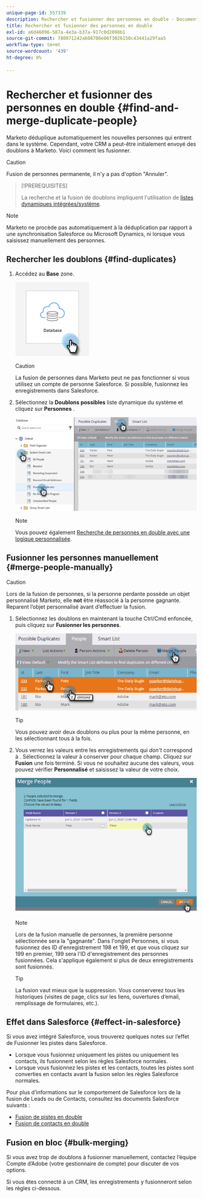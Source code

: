 ```yaml
---
unique-page-id: 557339
description: Rechercher et fusionner des personnes en double - Documents Marketo - Documentation du produit
title: Rechercher et fusionner des personnes en double
exl-id: a6d46096-587a-4e3a-b37a-917c0d2098b1
source-git-commit: 780071242a608706e06f3026150c43441a29faa5
workflow-type: tm+mt
source-wordcount: '439'
ht-degree: 0%

---
```


# Rechercher et fusionner des personnes en double {#find-and-merge-duplicate-people}

Marketo déduplique automatiquement les nouvelles personnes qui entrent dans le système. Cependant, votre CRM a peut-être initialement envoyé des doublons à Marketo. Voici comment les fusionner.

>[!CAUTION]
>
>Fusion de personnes permanente, il n&#39;y a pas d&#39;option &quot;Annuler&quot;.

>[!PREREQUISITES]
>
>La recherche et la fusion de doublons impliquent l&#39;utilisation de [listes dynamiques intégrées/système](/help/marketo/product-docs/core-marketo-concepts/smart-lists-and-static-lists/using-smart-lists/use-built-in-system-smart-lists.md).

>[!NOTE]
>
>Marketo ne procède pas automatiquement à la déduplication par rapport à une synchronisation Salesforce ou Microsoft Dynamics, ni lorsque vous saisissez manuellement des personnes.

## Rechercher les doublons {#find-duplicates}

1. Accédez au **Base** zone.

   ![](assets/find-and-merge-duplicate-people-1.png)

   >[!CAUTION]
   >
   >La fusion de personnes dans Marketo peut ne pas fonctionner si vous utilisez un compte de personne Salesforce. Si possible, fusionnez les enregistrements dans Salesforce.

1. Sélectionnez la **Doublons possibles** liste dynamique du système et cliquez sur **Personnes** .

   ![](assets/find-and-merge-duplicate-people-2.png)

   >[!NOTE]
   >
   >Vous pouvez également [Recherche de personnes en double avec une logique personnalisée](/help/marketo/product-docs/core-marketo-concepts/smart-lists-and-static-lists/managing-people-in-smart-lists/find-duplicate-people-with-custom-logic.md).

## Fusionner les personnes manuellement {#merge-people-manually}

>[!CAUTION]
>
>Lors de la fusion de personnes, si la personne perdante possède un objet personnalisé Marketo, elle **not** être réassocié à la personne gagnante. Reparent l’objet personnalisé avant d’effectuer la fusion.

1. Sélectionnez les doublons en maintenant la touche Ctrl/Cmd enfoncée, puis cliquez sur **Fusionner les personnes**.

   ![](assets/find-and-merge-duplicate-people-3.png)

   >[!TIP]
   >
   >Vous pouvez avoir deux doublons ou plus pour la même personne, en les sélectionnant tous à la fois.

1. Vous verrez les valeurs entre les enregistrements qui _don&#39;t_ correspond à . Sélectionnez la valeur à conserver pour chaque champ. Cliquez sur **Fusion** une fois terminé. Si vous ne souhaitez aucune des valeurs, vous pouvez vérifier **Personnalisé** et saisissez la valeur de votre choix.

   ![](assets/find-and-merge-duplicate-people-4.png)

   >[!NOTE]
   >
   >Lors de la fusion manuelle de personnes, la première personne sélectionnée sera la &quot;gagnante&quot;. Dans l&#39;onglet Personnes, si vous fusionnez des ID d&#39;enregistrement 198 et 199, et que vous cliquez sur 199 en premier, 199 sera l&#39;ID d&#39;enregistrement des personnes fusionnées. Cela s&#39;applique également si plus de deux enregistrements sont fusionnés.

   >[!TIP]
   >
   >La fusion vaut mieux que la suppression. Vous conserverez tous les historiques (visites de page, clics sur les liens, ouvertures d’email, remplissage de formulaires, etc.).

## Effet dans Salesforce {#effect-in-salesforce}

Si vous avez intégré Salesforce, vous trouverez quelques notes sur l’effet de Fusionner les pistes dans Salesforce.

* Lorsque vous fusionnez uniquement les pistes ou uniquement les contacts, ils fusionnent selon les règles Salesforce normales.
* Lorsque vous fusionnez les pistes et les contacts, toutes les pistes sont converties en contacts avant la fusion selon les règles Salesforce normales.

Pour plus d’informations sur le comportement de Salesforce lors de la fusion de Leads ou de Contacts, consultez les documents Salesforce suivants :

* [Fusion de pistes en double](https://help.salesforce.com/HTViewHelpDoc?id=leads_merge.htm&amp;language=en_US)
* [Fusion de contacts en double](https://help.salesforce.com/HTViewHelpDoc?id=contacts_merge.htm&amp;language=en_US)

## Fusion en bloc {#bulk-merging}

Si vous avez trop de doublons à fusionner manuellement, contactez l’équipe Compte d’Adobe (votre gestionnaire de compte) pour discuter de vos options.

Si vous êtes connecté à un CRM, les enregistrements y fusionneront selon les règles ci-dessous.
